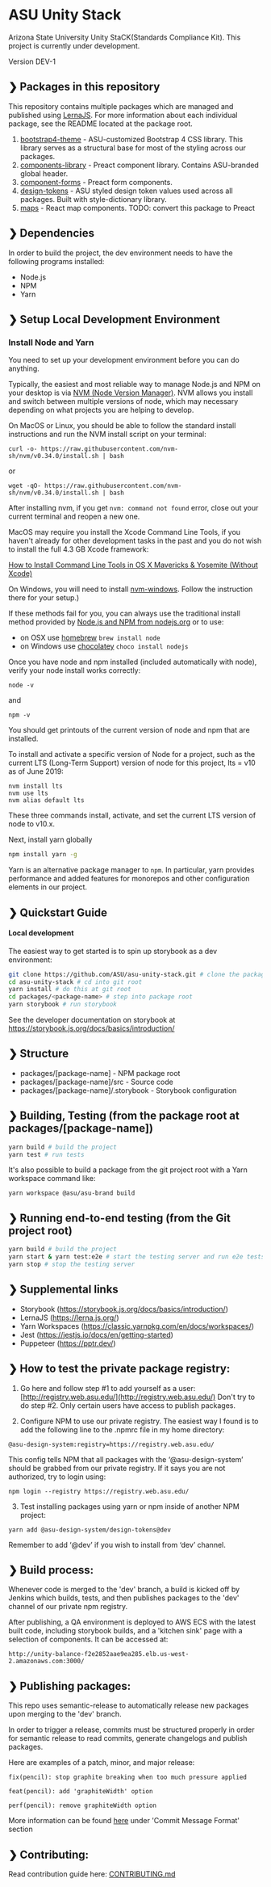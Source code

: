 # ASU Unity Stack
Arizona State University Unity StaCK(Standards Compliance Kit). This project is currently under development.

Version DEV-1

## ❯ Packages in this repository

This repository contains multiple packages which are managed and published using [LernaJS](https://lerna.js.org/). For more information about each individual package, see the README located at the package root.

1. [bootstrap4-theme](./packages/bootstrap4-theme/README.md) - ASU-customized Bootstrap 4 CSS library. This library serves as a structural base for most of the styling across our packages.
2. [components-library](./packages/components-library/README.md) - Preact component library. Contains ASU-branded global header.
3. [component-forms](./packages/component-forms/README.md) - Preact form components.
4. [design-tokens](./packages/design-tokens/README.md) - ASU styled design token values used across all packages. Built with style-dictionary library.
5. [maps](./packages/maps/README.md) - React map components. TODO: convert this package to Preact

## ❯ Dependencies

In order to build the project, the dev environment needs to have the following programs installed:
- Node.js
- NPM
- Yarn

## ❯ Setup Local Development Environment

### Install Node and Yarn

You need to set up your development environment before you can do anything.

Typically, the easiest and most reliable way to manage Node.js and NPM on your desktop is via [NVM (Node Version Manager)](https://github.com/nvm-sh/nvm). NVM allows you install and switch between multiple versions of node, which may necessary depending on what projects you are helping to develop.

On MacOS or Linux, you should be able to follow the standard install instructions and run the NVM install script on your terminal:
```
curl -o- https://raw.githubusercontent.com/nvm-sh/nvm/v0.34.0/install.sh | bash
```
or
```
wget -qO- https://raw.githubusercontent.com/nvm-sh/nvm/v0.34.0/install.sh | bash
```
After installing nvm, if you get `nvm: command not found` error, close out your current terminal and reopen a new one.

MacOS may require you install the Xcode Command Line Tools, if you haven't already for other development tasks in the past and you do not wish to install the full 4.3 GB Xcode framework:

[How to Install Command Line Tools in OS X Mavericks & Yosemite (Without Xcode)](http://osxdaily.com/2014/02/12/install-command-line-tools-mac-os-x/)

On Windows, you will need to install [nvm-windows](https://github.com/coreybutler/nvm-windows#node-version-manager-nvm-for-windows). Follow the instruction there for your setup.)

If these methods fail for you, you can always use the traditional install method provided by [Node.js and NPM from nodejs.org](https://nodejs.org/en/download/)
 or to use:
- on OSX use [homebrew](http://brew.sh) `brew install node`
- on Windows use [chocolatey](https://chocolatey.org/) `choco install nodejs`

Once you have node and npm installed (included automatically with node), verify your node install works correctly:

```
node -v
```
and
```
npm -v
```

You should get printouts of the current version of node and npm that are installed.

To install and activate a specific version of Node for a project, such as the current LTS (Long-Term Support) version of node for this project, lts = v10 as of June 2019:

```
nvm install lts
nvm use lts
nvm alias default lts
```

These three commands install, activate, and set the current LTS version of node to v10.x.

Next, install yarn globally

```bash
npm install yarn -g
```
Yarn is an alternative package manager to `npm`. In particular, yarn provides performance and added features for monorepos and other configuration elements in our project.

## ❯ Quickstart Guide

#### Local development
The easiest way to get started is to spin up storybook as a dev environment:

```bash
git clone https://github.com/ASU/asu-unity-stack.git # clone the package
cd asu-unity-stack # cd into git root
yarn install # do this at git root
cd packages/<package-name> # step into package root
yarn storybook # run storybook
```

See the developer documentation on storybook at https://storybook.js.org/docs/basics/introduction/

## ❯ Structure
 - packages/[package-name] - NPM package root
 - packages/[package-name]/src - Source code
 - packages/[package-name]/.storybook - Storybook configuration

## ❯ Building, Testing (from the package root at packages/[package-name])

```bash
yarn build # build the project
yarn test # run tests
```

It's also possible to build a package from the git project root with a Yarn workspace command like:

```yarn workspace @asu/asu-brand build```


## ❯ Running end-to-end testing (from the Git project root)

```bash
yarn build # build the project
yarn start & yarn test:e2e # start the testing server and run e2e tests
yarn stop # stop the testing server
```

## ❯ Supplemental links

 - Storybook (https://storybook.js.org/docs/basics/introduction/)
 - LernaJS (https://lerna.js.org/)
 - Yarn Workspaces (https://classic.yarnpkg.com/en/docs/workspaces/)
 - Jest (https://jestjs.io/docs/en/getting-started)
 - Puppeteer (https://pptr.dev/)


## ❯ How to test the private package registry:

1. Go here and follow step #1 to add yourself as a user: [http://registry.web.asu.edu/](http://registry.web.asu.edu/) Don't try to do step #2. Only certain users have access to publish packages.

2. Configure NPM to use our private registry. The easiest way I found is to add the following line to the .npmrc file in my home directory:

```@asu-design-system:registry=https://registry.web.asu.edu/```

This config tells NPM that all packages with the ‘@asu-design-system’ should be grabbed from our private registry. If it says you are not authorized, try to login using:

```npm login --registry https://registry.web.asu.edu/```

3. Test installing packages using yarn or npm inside of another NPM project:

```yarn add @asu-design-system/design-tokens@dev```

Remember to add ‘@dev’ if you wish to install from ‘dev’ channel.

## ❯ Build process:

Whenever code is merged to the 'dev' branch, a build is kicked off by Jenkins which builds, tests, and then publishes packages to the 'dev' channel of our private npm registry.

After publishing, a QA environment is deployed to AWS ECS with the latest built code, including storybook builds, and a 'kitchen sink' page with a selection of components. It can be accessed at:

```http://unity-balance-f2e2852aae9ea285.elb.us-west-2.amazonaws.com:3000/```

## ❯ Publishing packages:
This repo uses semantic-release to automatically release new packages upon merging to the 'dev' branch.

In order to trigger a release, commits must be structured properly in order for semantic release to read commits, generate changelogs and publish packages.

Here are examples of a patch, minor, and major release:

```
fix(pencil): stop graphite breaking when too much pressure applied

feat(pencil): add 'graphiteWidth' option

perf(pencil): remove graphiteWidth option
```

More information can be found [here](https://semantic-release.gitbook.io/semantic-release/) under 'Commit Message Format' section


## ❯ Contributing:

Read contribution guide here: [CONTRIBUTING.md](./CONTRIBUTING.md)

